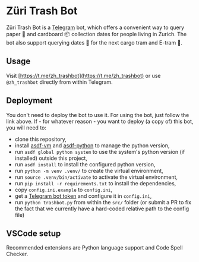 # Züri Trash Bot

Züri Trash Bot is a [Telegram](https://telegram.org) bot, which offers a convenient way to query paper :newspaper: and cardboard :package: collection dates for people living in Zurich. The bot also support querying dates :calendar: for the next cargo tram and E-tram :train:.

## Usage

Visit [https://t.me/zh_trashbot](https://t.me/zh_trashbot) or use `@zh_trashbot` directly from within Telegram.

## Deployment

You don't need to deploy the bot to use it. For using the bot, just follow the link above. If - for whatever reason - you want to deploy (a copy of) this bot, you will need to:

- clone this repository,
- install [asdf-vm](https://asdf-vm.com) and [asdf-python](https://github.com/asdf-community/asdf-python) to manage the python version,
- run `asdf global python system` to use the system's python version (if installed) outside this project,
- run `asdf install` to install the configured python version,
- run `python -m venv .venv/` to create the virtual environment,
- run `source .venv/bin/activate` to activate the virtual environment,
- run `pip install -r requirements.txt` to install the dependencies,
- copy `config.ini.example` to `config.ini`,
- get a [Telegram bot token](https://core.telegram.org/bots#creating-a-new-bot) and configure it in `config.ini`,
- run `python trashbot.py`  from within the `src/` folder (or submit a PR to fix the fact that we currently have a hard-coded relative path to the config file)

## VSCode setup

Recommended extensions are Python language support and Code Spell Checker.
